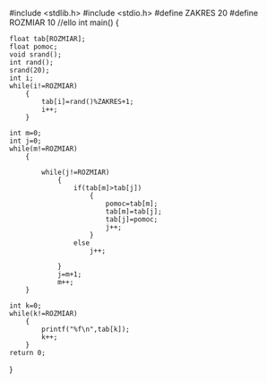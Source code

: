 #include <stdlib.h>
#include <stdio.h>
#define ZAKRES 20
#define ROZMIAR 10 //ello
int main()
{

    float tab[ROZMIAR];
    float pomoc;
    void srand();
    int rand();
    srand(20);
    int i;
    while(i!=ROZMIAR)
        {
            tab[i]=rand()%ZAKRES+1;
            i++;
        }

    int m=0;
    int j=0;
    while(m!=ROZMIAR)
        {

            while(j!=ROZMIAR)
                {
                    if(tab[m]>tab[j])
                        {
                            pomoc=tab[m];
                            tab[m]=tab[j];
                            tab[j]=pomoc;
                            j++;
                        }
                    else
                        j++;

                }
                j=m+1;
                m++;
        }

    int k=0;
    while(k!=ROZMIAR)
        {
            printf("%f\n",tab[k]);
            k++;
        }
    return 0;
}
